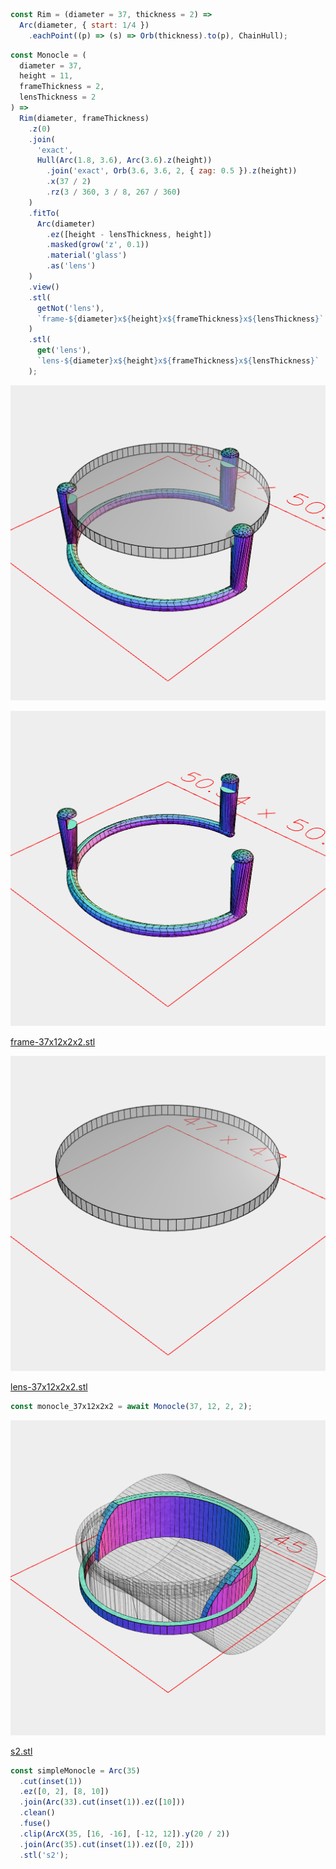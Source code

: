 ```JavaScript
const Rim = (diameter = 37, thickness = 2) =>
  Arc(diameter, { start: 1/4 })
    .eachPoint((p) => (s) => Orb(thickness).to(p), ChainHull);
```

```JavaScript
const Monocle = (
  diameter = 37,
  height = 11,
  frameThickness = 2,
  lensThickness = 2
) =>
  Rim(diameter, frameThickness)
    .z(0)
    .join(
      'exact',
      Hull(Arc(1.8, 3.6), Arc(3.6).z(height))
        .join('exact', Orb(3.6, 3.6, 2, { zag: 0.5 }).z(height))
        .x(37 / 2)
        .rz(3 / 360, 3 / 8, 267 / 360)
    )
    .fitTo(
      Arc(diameter)
        .ez([height - lensThickness, height])
        .masked(grow('z', 0.1))
        .material('glass')
        .as('lens')
    )
    .view()
    .stl(
      getNot('lens'),
      `frame-${diameter}x${height}x${frameThickness}x${lensThickness}`
    )
    .stl(
      get('lens'),
      `lens-${diameter}x${height}x${frameThickness}x${lensThickness}`
    );
```

![Image](monocle.md.monocle_37x12x2x2.png)

![Image](monocle.md.monocle_37x12x2x2_frame-37x12x2x2.png)

[frame-37x12x2x2.stl](monocle.frame-37x12x2x2.stl)

![Image](monocle.md.monocle_37x12x2x2_lens-37x12x2x2.png)

[lens-37x12x2x2.stl](monocle.lens-37x12x2x2.stl)

```JavaScript
const monocle_37x12x2x2 = await Monocle(37, 12, 2, 2);
```

![Image](monocle.md.simpleMonocle_s2.png)

[s2.stl](monocle.s2.stl)

```JavaScript
const simpleMonocle = Arc(35)
  .cut(inset(1))
  .ez([0, 2], [8, 10])
  .join(Arc(33).cut(inset(1)).ez([10]))
  .clean()
  .fuse()
  .clip(ArcX(35, [16, -16], [-12, 12]).y(20 / 2))
  .join(Arc(35).cut(inset(1)).ez([0, 2]))
  .stl('s2');
```
